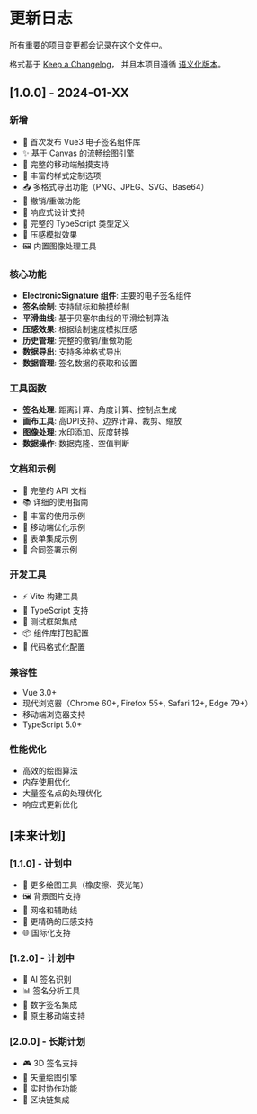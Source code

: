 # 更新日志

所有重要的项目变更都会记录在这个文件中。

格式基于 [Keep a Changelog](https://keepachangelog.com/zh-CN/1.0.0/)，
并且本项目遵循 [语义化版本](https://semver.org/lang/zh-CN/)。

## [1.0.0] - 2024-01-XX

### 新增
- 🎉 首次发布 Vue3 电子签名组件库
- ✨ 基于 Canvas 的流畅绘图引擎
- 📱 完整的移动端触摸支持
- 🎨 丰富的样式定制选项
- 📤 多格式导出功能（PNG、JPEG、SVG、Base64）
- 🔄 撤销/重做功能
- 📏 响应式设计支持
- 💪 完整的 TypeScript 类型定义
- 🎯 压感模拟效果
- 🖼️ 内置图像处理工具

### 核心功能
- **ElectronicSignature 组件**: 主要的电子签名组件
- **签名绘制**: 支持鼠标和触摸绘制
- **平滑曲线**: 基于贝塞尔曲线的平滑绘制算法
- **压感效果**: 根据绘制速度模拟压感
- **历史管理**: 完整的撤销/重做功能
- **数据导出**: 支持多种格式导出
- **数据管理**: 签名数据的获取和设置

### 工具函数
- **签名处理**: 距离计算、角度计算、控制点生成
- **画布工具**: 高DPI支持、边界计算、裁剪、缩放
- **图像处理**: 水印添加、灰度转换
- **数据操作**: 数据克隆、空值判断

### 文档和示例
- 📖 完整的 API 文档
- 📚 详细的使用指南
- 🎯 丰富的使用示例
- 📱 移动端优化示例
- 📝 表单集成示例
- 📄 合同签署示例

### 开发工具
- ⚡ Vite 构建工具
- 🔧 TypeScript 支持
- 🧪 测试框架集成
- 📦 组件库打包配置
- 🎨 代码格式化配置

### 兼容性
- Vue 3.0+
- 现代浏览器（Chrome 60+, Firefox 55+, Safari 12+, Edge 79+）
- 移动端浏览器支持
- TypeScript 5.0+

### 性能优化
- 高效的绘图算法
- 内存使用优化
- 大量签名点的处理优化
- 响应式更新优化

## [未来计划]

### [1.1.0] - 计划中
- 🎨 更多绘图工具（橡皮擦、荧光笔）
- 🖼️ 背景图片支持
- 📐 网格和辅助线
- 🎯 更精确的压感支持
- 🌐 国际化支持

### [1.2.0] - 计划中
- 🤖 AI 签名识别
- 📊 签名分析工具
- 🔐 数字签名集成
- 📱 原生移动端支持

### [2.0.0] - 长期计划
- 🎮 3D 签名支持
- 🎨 矢量绘图引擎
- 🌊 实时协作功能
- 🔗 区块链集成
